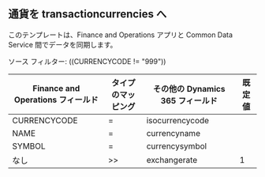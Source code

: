 ## <a name="currencies-to-transactioncurrencies"></a>通貨を transactioncurrencies へ

このテンプレートは、Finance and Operations アプリと Common Data Service 間でデータを同期します。

ソース フィルター: ((CURRENCYCODE != "999"))

Finance and Operations フィールド | タイプのマッピング | その他の Dynamics 365 フィールド | 既定値
---|---|---|---
CURRENCYCODE | = | isocurrencycode | 
NAME | = | currencyname | 
SYMBOL | = | currencysymbol | 
なし | >> | exchangerate | 1
